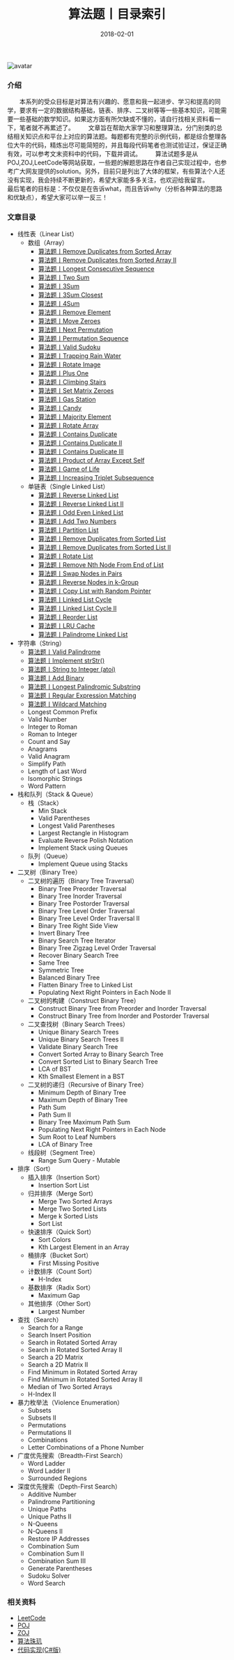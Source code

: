 ﻿---
title: 算法题丨目录索引
tags:
  - 算法
  - 编程技巧
  - 数据结构
categories: 计算机基础
date: 2018-02-01
top: 100
headtxt: 系列
---
![avatar](https://mysite.bj.bcebos.com/images/articles/7bbff61b-e995-4c36-abd2-1466a82366b4.jpg)

### 介绍
&emsp;&emsp;本系列的受众目标是对算法有兴趣的、愿意和我一起进步、学习和提高的同学，要求有一定的数据结构基础，链表、排序、二叉树等等一些基本知识，可能需要一些基础的数学知识。如果这方面有所欠缺或不懂的，请自行找相关资料看一下，笔者就不再累述了。
&emsp;&emsp;文章旨在帮助大家学习和整理算法，分门别类的总结相关知识点和平台上对应的算法题。每题都有完整的示例代码，都是综合整理各位大牛的代码，精炼出尽可能简短的，并且每段代码笔者也测试验证过，保证正确有效，可以参考文末资料中的代码，下载并调试。
&emsp;&emsp;算法试题多是从POJ,ZOJ,LeetCode等网站获取，一些题的解题思路在作者自己实现过程中，也参考广大网友提供的solution。另外，目前只是列出了大体的框架，有些算法个人还没有实现，我会持续不断更新的，希望大家能多多关注，也欢迎给我留言。
&emsp;&emsp;最后笔者的目标是：不仅仅是在告诉what，而且告诉why（分析各种算法的思路和优缺点），希望大家可以举一反三！

<!-- more -->

### 文章目录
- 线性表（Linear List）
	- 数组（Array）
		- [算法题丨Remove Duplicates from Sorted Array](/posts/algorithm/001.Remove.Duplicates.from.Sorted.Array/)
		- [算法题丨Remove Duplicates from Sorted Array II](/posts/algorithm/002.Remove.Duplicates.from.Sorted.Array.II/)
		- [算法题丨Longest Consecutive Sequence](/posts/algorithm/003.Longest.Consecutive.Sequence/)
		- [算法题丨Two Sum](/posts/algorithm/004.Two.Sum/)
		- [算法题丨3Sum](/posts/algorithm/005.3Sum/)
		- [算法题丨3Sum Closest](/posts/algorithm/006.3Sum.Closest/)
		- [算法题丨4Sum](/posts/algorithm/007.4Sum/)
		- [算法题丨Remove Element](/posts/algorithm/008.Remove.Element/)
		- [算法题丨Move Zeroes](/posts/algorithm/009.Move.Zeroes/)
		- [算法题丨Next Permutation](/posts/algorithm/010.Next.Permutation/)
		- [算法题丨Permutation Sequence](/posts/algorithm/011.Permutation.Sequence/)
		- [算法题丨Valid Sudoku](/posts/algorithm/012.Valid.Sudoku/)
		- [算法题丨Trapping Rain Water](/posts/algorithm/013.Trapping.Rain.Water/)
		- [算法题丨Rotate Image](/posts/algorithm/014.Rotate.Image/)
		- [算法题丨Plus One](/posts/algorithm/015.Plus.One/)
		- [算法题丨Climbing Stairs](/posts/algorithm/016.Climbing.Stairs/)
		- [算法题丨Set Matrix Zeroes](/posts/algorithm/017.Set.Matrix.Zeroes/)
		- [算法题丨Gas Station](/posts/algorithm/018.Gas.Station/)
		- [算法题丨Candy](/posts/algorithm/019.Candy/)
		- [算法题丨Majority Element](/posts/algorithm/020.Majority.Element/)
		- [算法题丨Rotate Array](/posts/algorithm/021.Rotate.Array/)
		- [算法题丨Contains Duplicate](/posts/algorithm/022.Contains.Duplicate/)
		- [算法题丨Contains Duplicate II](/posts/algorithm/023.Contains.Duplicate.II/)
		- [算法题丨Contains Duplicate III](/posts/algorithm/024.Contains.Duplicate.III/)
		- [算法题丨Product of Array Except Self](/posts/algorithm/025.Product.of.Array.Except.Self/)
		- [算法题丨Game of Life](/posts/algorithm/026.Game.of.Life/)
		- [算法题丨Increasing Triplet Subsequence](/posts/algorithm/027.Increasing.Triplet.Subsequence/)
	- 单链表（Single Linked List）
		- [算法题丨Reverse Linked List](/posts/algorithm/028.Reverse.Linked.List/)
		- [算法题丨Reverse Linked List II](/posts/algorithm/029.Reverse.Linked.List.II/)
		- [算法题丨Odd Even Linked List](/posts/algorithm/030.Odd.Even.Linked.List/)
		- [算法题丨Add Two Numbers](/posts/algorithm/031.Add.Two.Numbers/)
		- [算法题丨Partition List](/posts/algorithm/032.Partition.List/)
		- [算法题丨Remove Duplicates from Sorted List](/posts/algorithm/033.Remove.Duplicates.from.Sorted.List/)
		- [算法题丨Remove Duplicates from Sorted List II](/posts/algorithm/034.Remove.Duplicates.from.Sorted.List.II/)
		- [算法题丨Rotate List](/posts/algorithm/035.Rotate.List/)
		- [算法题丨Remove Nth Node From End of List](/posts/algorithm/036.Remove.Nth.Node.From.End.of.List/)
		- [算法题丨Swap Nodes in Pairs](/posts/algorithm/037.Swap.Nodes.in.Pairs/)
		- [算法题丨Reverse Nodes in k-Group](/posts/algorithm/038.Reverse.Nodes.in.k-Group/)
		- [算法题丨Copy List with Random Pointer](/posts/algorithm/039.Copy.List.with.Random.Pointer/)
		- [算法题丨Linked List Cycle](/posts/algorithm/040.Linked.List.Cycle/)
		- [算法题丨Linked List Cycle II](/posts/algorithm/041.Linked.List.Cycle.II/)
		- [算法题丨Reorder List](/posts/algorithm/042.Reorder.List/)
		- [算法题丨LRU Cache](/posts/algorithm/043.LRU.Cache/)
		- [算法题丨Palindrome Linked List](/posts/algorithm/044.Palindrome.Linked.List/)
- 字符串（String）
	- [算法题丨Valid Palindrome](/posts/algorithm/045.Valid.Palindrome/)
	- [算法题丨Implement strStr()](/posts/algorithm/046.Implement.strStr/)
	- [算法题丨String to Integer (atoi)](/posts/algorithm/047.String.to.Integer/)
	- [算法题丨Add Binary](/posts/algorithm/048.Add.Binary/)
	- [算法题丨Longest Palindromic Substring](/posts/algorithm/049.Longest.Palindromic.Substring/)
	- [算法题丨Regular Expression Matching](/posts/algorithm/050.Regular.Expression.Matching/)
	- [算法题丨Wildcard Matching](/posts/algorithm/051.Wildcard.Matching/)
	- Longest Common Prefix
	- Valid Number
	- Integer to Roman
	- Roman to Integer
	- Count and Say
	- Anagrams
	- Valid Anagram
	- Simplify Path
	- Length of Last Word
	- Isomorphic Strings
	- Word Pattern
- 栈和队列（Stack & Queue）
	- 栈（Stack）
		- Min Stack
		- Valid Parentheses
		- Longest Valid Parentheses
		- Largest Rectangle in Histogram
		- Evaluate Reverse Polish Notation
		- Implement Stack using Queues
	- 队列（Queue）
		- Implement Queue using Stacks
- 二叉树（Binary Tree）
	- 二叉树的遍历（Binary Tree Traversal）
		- Binary Tree Preorder Traversal
		- Binary Tree Inorder Traversal
		- Binary Tree Postorder Traversal
		- Binary Tree Level Order Traversal
		- Binary Tree Level Order Traversal II
		- Binary Tree Right Side View
		- Invert Binary Tree
		- Binary Search Tree Iterator
		- Binary Tree Zigzag Level Order Traversal
		- Recover Binary Search Tree
		- Same Tree
		- Symmetric Tree
		- Balanced Binary Tree
		- Flatten Binary Tree to Linked List
		- Populating Next Right Pointers in Each Node II
	- 二叉树的构建（Construct Binary Tree）
		- Construct Binary Tree from Preorder and Inorder Traversal
		- Construct Binary Tree from Inorder and Postorder Traversal		
	- 二叉查找树（Binary Search Trees）
		- Unique Binary Search Trees
		- Unique Binary Search Trees II
		- Validate Binary Search Tree
		- Convert Sorted Array to Binary Search Tree
		- Convert Sorted List to Binary Search Tree
		- LCA of BST
		- Kth Smallest Element in a BST
	- 二叉树的递归（Recursive of Binary Tree）
		- Minimum Depth of Binary Tree
		- Maximum Depth of Binary Tree
		- Path Sum
		- Path Sum II
		- Binary Tree Maximum Path Sum
		- Populating Next Right Pointers in Each Node
		- Sum Root to Leaf Numbers
		- LCA of Binary Tree
	- 线段树（Segment Tree）
		- Range Sum Query - Mutable
- 排序（Sort）
	- 插入排序（Insertion Sort）
		- Insertion Sort List
	- 归并排序（Merge Sort）
		- Merge Two Sorted Arrays
		- Merge Two Sorted Lists
		- Merge k Sorted Lists
		- Sort List
	- 快速排序（Quick Sort）
		- Sort Colors
		- Kth Largest Element in an Array
	- 桶排序（Bucket Sort）
		- First Missing Positive
	- 计数排序（Count Sort）
		- H-Index
	- 基数排序（Radix Sort）
		- Maximum Gap
	- 其他排序（Other Sort）
		- Largest Number
- 查找（Search）
	- Search for a Range
	- Search Insert Position
	- Search in Rotated Sorted Array
	- Search in Rotated Sorted Array II
	- Search a 2D Matrix
	- Search a 2D Matrix II
	- Find Minimum in Rotated Sorted Array
	- Find Minimum in Rotated Sorted Array II
	- Median of Two Sorted Arrays
	- H-Index II
- 暴力枚举法（Violence Enumeration）
	- Subsets
	- Subsets II
	- Permutations
	- Permutations II
	- Combinations
	- Letter Combinations of a Phone Number
- 广度优先搜索（Breadth-First Search）	
	- Word Ladder
	- Word Ladder II
	- Surrounded Regions
- 深度优先搜索（Depth-First Search）	
	- Additive Number
	- Palindrome Partitioning
	- Unique Paths
	- Unique Paths II
	- N-Queens
	- N-Queens II
	- Restore IP Addresses
	- Combination Sum
	- Combination Sum II
	- Combination Sum III
	- Generate Parentheses
	- Sudoku Solver
	- Word Search

### 相关资料
- [LeetCode](https://leetcode.com/problemset/all/)
- [POJ](http://poj.org/problemlist)
- [ZOJ](http://acm.zju.edu.cn/onlinejudge/showProblemsets.do)
- [算法珠玑](https://www.gitbook.com/book/soulmachine/algorithm-essentials/details)
- [代码实现(C#版)](https://github.com/lizzie2008/LeetCode.git)